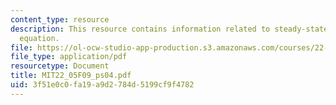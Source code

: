 ```yaml
---
content_type: resource
description: This resource contains information related to steady-state neutron transport
  equation.
file: https://ol-ocw-studio-app-production.s3.amazonaws.com/courses/22-05-neutron-science-and-reactor-physics-fall-2009/3f51e0c0fa19a9d2784d5199cf9f4782_MIT22_05F09_ps04.pdf
file_type: application/pdf
resourcetype: Document
title: MIT22_05F09_ps04.pdf
uid: 3f51e0c0-fa19-a9d2-784d-5199cf9f4782
---
```

